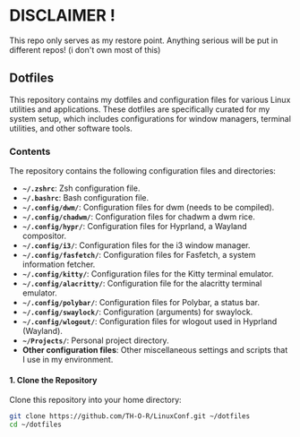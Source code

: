 # DISCLAIMER !

This repo only serves as my restore point. Anything serious will be put in different repos! (i don't own most of this)


## Dotfiles

This repository contains my dotfiles and configuration files for various Linux utilities and applications. These dotfiles are specifically curated for my system setup, which includes configurations for window managers, terminal utilities, and other software tools.

### Contents

The repository contains the following configuration files and directories:

- **`~/.zshrc`**: Zsh configuration file.
- **`~/.bashrc`**: Bash configuration file.
- **`~/.config/dwm/`**: Configuration files for dwm (needs to be compiled).
- **`~/.config/chadwm/`**: Configuration files for chadwm a dwm rice.
- **`~/.config/hypr/`**: Configuration files for Hyprland, a Wayland compositor.
- **`~/.config/i3/`**: Configuration files for the i3 window manager.
- **`~/.config/fasfetch/`**: Configuration files for Fasfetch, a system information fetcher.
- **`~/.config/kitty/`**: Configuration files for the Kitty terminal emulator.
- **`~/.config/alacritty/`**: Configuration file for the alacritty terminal emulator.
- **`~/.config/polybar/`**: Configuration files for Polybar, a status bar.
- **`~/.config/swaylock/`**: Configuration (arguments) for swaylock.
- **`~/.config/wlogout/`**: Configuration files for wlogout used in Hyprland (Wayland).
- **`~/Projects/`**: Personal project directory.
- **Other configuration files**: Other miscellaneous settings and scripts that I use in my environment.


#### 1. Clone the Repository

Clone this repository into your home directory:

```bash
git clone https://github.com/TH-O-R/LinuxConf.git ~/dotfiles
cd ~/dotfiles

